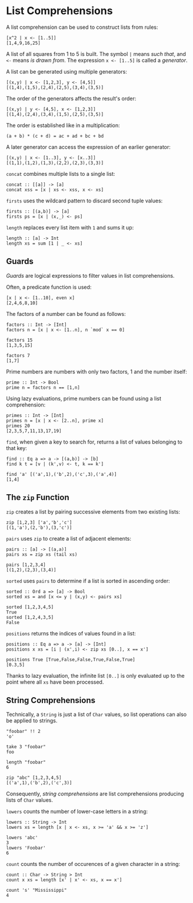 # List Comprehensions

A list comprehension can be used to construct lists from rules:

    [x^2 | x <- [1..5]]
    [1,4,9,16,25]

A list of all squares from 1 to 5 is built. The symbol `|` means _such that_,
and `<-` means _is drawn from_. The expression `x <- [1..5]` is called a
_generator_.

A list can be generated using multiple generators:

    [(x,y) | x <- [1,2,3], y <- [4,5]]
    [(1,4),(1,5),(2,4),(2,5),(3,4),(3,5)]

The order of the generators affects the result's order:

    [(x,y) | y <- [4,5], x <- [1,2,3]]
    [(1,4),(2,4),(3,4),(1,5),(2,5),(3,5)]

The order is established like in a multiplication:

    (a + b) * (c + d) = ac + ad + bc + bd

A later generator can access the expression of an earlier generator:

    [(x,y) | x <- [1..3], y <- [x..3]]
    [(1,1),(1,2),(1,3),(2,2),(2,3),(3,3)]

`concat` combines multiple lists to a single list:

    concat :: [[a]] -> [a]
    concat xss = [x | xs <- xss, x <- xs]

`firsts` uses the wildcard pattern to discard second tuple values:

    firsts :: [(a,b)] -> [a]
    firsts ps = [x | (x,_) <- ps]

`length` replaces every list item with `1` and sums it up:

    length :: [a] -> Int
    length xs = sum [1 | _ <- xs]

## Guards

_Guards_ are logical expressions to filter values in list comprehensions.

Often, a predicate function is used:

    [x | x <- [1..10], even x]
    [2,4,6,8,10]

The factors of a number can be found as follows:

    factors :: Int -> [Int]
    factors n = [x | x <- [1..n], n `mod` x == 0]

    factors 15
    [1,3,5,15]

    factors 7
    [1,7]

Prime numbers are numbers with only two factors, 1 and the number itself:

    prime :: Int -> Bool
    prime n = factors n == [1,n]

Using lazy evaluations, prime numbers can be found using a list comprehension:

    primes :: Int -> [Int]
    primes n = [x | x <- [2..n], prime x]
    primes 20
    [2,3,5,7,11,13,17,19]

`find`, when given a key to search for, returns a list of values belonging to
that key:

    find :: Eq a => a -> [(a,b)] -> [b]
    find k t = [v | (k',v) <- t, k == k']

    find 'a' [('a',1),('b',2),('c',3),('a',4)]
    [1,4]

## The `zip` Function

`zip` creates a list by pairing successive elements from two existing lists:

    zip [1,2,3] ['a','b','c']
    [(1,'a'),(2,'b'),(3,'c')]

`pairs` uses `zip` to create a list of adjacent elements:

    pairs :: [a] -> [(a,a)]
    pairs xs = zip xs (tail xs)

    pairs [1,2,3,4]
    [(1,2),(2,3),(3,4)]

`sorted` uses `pairs` to determine if a list is sorted in ascending order:

    sorted :: Ord a => [a] -> Bool
    sorted xs = and [x <= y | (x,y) <- pairs xs]

    sorted [1,2,3,4,5]
    True
    sorted [1,2,4,3,5]
    False

`positions` returns the indices of values found in a list:

    positions :: Eq a => a -> [a] -> [Int]
    positions x xs = [i | (x',i) <- zip xs [0..], x == x']

    positions True [True,False,False,True,False,True]
    [0.3,5]

Thanks to lazy evaluation, the infinite list `[0..]` is only evaluated up to
the point where all `xs` have been processed.

## String Comprehensions

Technically, a `String` is just a list of `Char` values, so list operations can
also be applied to strings.

    "foobar" !! 2
    'o'

    take 3 "foobar"
    foo

    length "foobar"
    6

    zip "abc" [1,2,3,4,5]
    [('a',1),('b',2),('c',3)]

Consequently, _string comprehensions_ are list comprehensions producing lists
of `Char` values.

`lowers` counts the number of lower-case letters in a string:

    lowers :: String -> Int
    lowers xs = length [x | x <- xs, x >= 'a' && x >= 'z']

    lowers 'abc'
    3
    lowers 'Foobar'
    6

`count` counts the number of occurences of a given character in a string:

    count :: Char -> String > Int
    count x xs = length [x' | x' <- xs, x == x']

    count 's' "Mississippi"
    4
